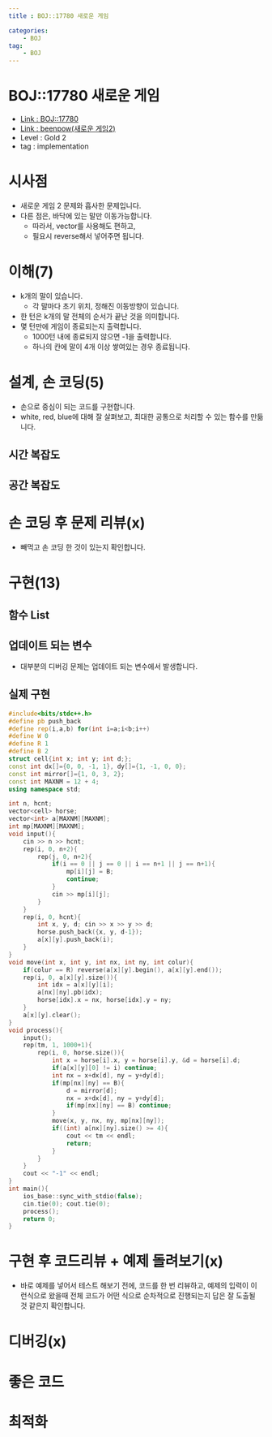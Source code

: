 ```yaml
---
title : BOJ::17780 새로운 게임

categories:
    - BOJ
tag:
    - BOJ
---
```

# BOJ::17780 새로운 게임
- [Link : BOJ::17780](https://www.acmicpc.net/problem/17780)
- [Link : beenpow(새로운 게임2)](https://beenpow.github.io/sweab/boj/2020/02/03/BOJ-17837/)
- Level : Gold 2
- tag : implementation

# 시사점
- 새로운 게임 2 문제와 흡사한 문제입니다.
- 다른 점은, 바닥에 있는 말만 이동가능합니다.
  - 따라서, vector를 사용해도 편하고,
  - 필요시 reverse해서 넣어주면 됩니다.

# 이해(7)
- k개의 말이 있습니다.
  - 각 말마다 초기 위치, 정해진 이동방향이 있습니다.
- 한 턴은 k개의 말 전체의 순서가 끝난 것을 의미합니다.
- 몇 턴만에 게임이 종료되는지 출력합니다.
  - 1000턴 내에 종료되지 않으면 -1을 출력합니다.
  - 하나의 칸에 말이 4개 이상 쌓여있는 경우 종료됩니다.

# 설계, 손 코딩(5)
- 손으로 중심이 되는 코드를 구현합니다.
- white, red, blue에 대해 잘 살펴보고, 최대한 공통으로 처리할 수 있는 함수를 만듦니다.

## 시간 복잡도

## 공간 복잡도

# 손 코딩 후 문제 리뷰(x)
- 빼먹고 손 코딩 한 것이 있는지 확인합니다.

# 구현(13)

## 함수 List 

## 업데이트 되는 변수
- 대부분의 디버깅 문제는 업데이트 되는 변수에서 발생합니다.

## 실제 구현 

```cpp
#include<bits/stdc++.h>
#define pb push_back
#define rep(i,a,b) for(int i=a;i<b;i++)
#define W 0
#define R 1
#define B 2
struct cell{int x; int y; int d;};
const int dx[]={0, 0, -1, 1}, dy[]={1, -1, 0, 0};
const int mirror[]={1, 0, 3, 2};
const int MAXNM = 12 + 4;
using namespace std;

int n, hcnt;
vector<cell> horse;
vector<int> a[MAXNM][MAXNM];
int mp[MAXNM][MAXNM];
void input(){
    cin >> n >> hcnt;
    rep(i, 0, n+2){
        rep(j, 0, n+2){
            if(i == 0 || j == 0 || i == n+1 || j == n+1){
                mp[i][j] = B;
                continue;
            }
            cin >> mp[i][j];
        }
    }
    rep(i, 0, hcnt){
        int x, y, d; cin >> x >> y >> d;
        horse.push_back({x, y, d-1});
        a[x][y].push_back(i);
    }
}
void move(int x, int y, int nx, int ny, int colur){
    if(colur == R) reverse(a[x][y].begin(), a[x][y].end());
    rep(i, 0, a[x][y].size()){
        int idx = a[x][y][i];
        a[nx][ny].pb(idx);
        horse[idx].x = nx, horse[idx].y = ny;
    }
    a[x][y].clear();
}
void process(){
    input();
    rep(tm, 1, 1000+1){
        rep(i, 0, horse.size()){
            int x = horse[i].x, y = horse[i].y, &d = horse[i].d;
            if(a[x][y][0] != i) continue;
            int nx = x+dx[d], ny = y+dy[d];
            if(mp[nx][ny] == B){
                d = mirror[d];
                nx = x+dx[d], ny = y+dy[d];
                if(mp[nx][ny] == B) continue;
            }
            move(x, y, nx, ny, mp[nx][ny]);
            if((int) a[nx][ny].size() >= 4){
                cout << tm << endl;
                return;
            }
        }
    }
    cout << "-1" << endl;
}
int main(){
    ios_base::sync_with_stdio(false);
    cin.tie(0); cout.tie(0);
    process();
    return 0;
}
```

# 구현 후 코드리뷰 + 예제 돌려보기(x)
- 바로 예제를 넣어서 테스트 해보기 전에, 코드를 한 번 리뷰하고, 예제의 입력이 이런식으로 왔을때
  전체 코드가 어떤 식으로 순차적으로 진행되는지 답은 잘 도출될 것 같은지 확인합니다.

# 디버깅(x)

# 좋은 코드

# 최적화
